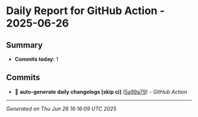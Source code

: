# Daily Report for GitHub Action - 2025-06-26

## Summary
- **Commits today:** 1

## Commits

- 🔧 **auto-generate daily changelogs [skip ci]** ([5a99a79](../../commit/5a99a79)) - *GitHub Action*

---
*Generated on Thu Jun 26 16:16:09 UTC 2025*
